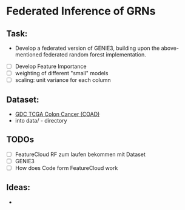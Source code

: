 # Federated Inference of GRNs

## Task: 

- Develop a federated version of GENIE3, building upon the above-mentioned federated random forest implementation.
- [ ] Develop Feature Importance
- [ ] weighting of different "small" models
- [ ] scaling: unit variance for each column

## Dataset:

- [GDC TCGA Colon Cancer (COAD)](https://xenabrowser.net/datapages/?dataset=TCGA-COAD.htseq_fpkm.tsv&host=https%3A%2F%2Fgdc.xenahubs.net&removeHub=https%3A%2F%2Fxena.treehouse.gi.ucsc.edu%3A443)
- into data/ - directory
## TODOs

- [ ] FeatureCloud RF zum laufen bekommen mit Dataset
- [ ] GENIE3
- [ ] How does Code form FeatureCloud work

## Ideas:

- 